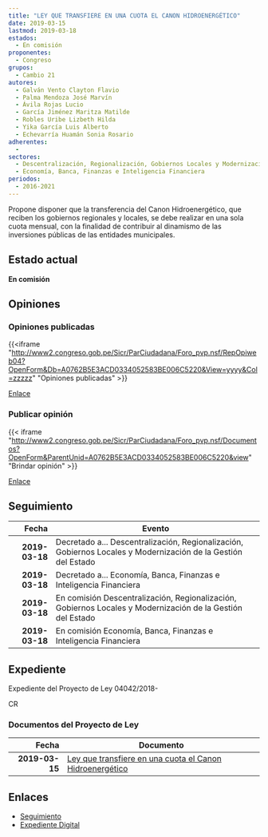 ```yaml
---
title: "LEY QUE TRANSFIERE EN UNA CUOTA EL CANON HIDROENERGÉTICO"
date: 2019-03-15
lastmod: 2019-03-18
estados: 
  - En comisión
proponentes: 
  - Congreso
grupos: 
  - Cambio 21
autores: 
  - Galván Vento Clayton Flavio
  - Palma Mendoza José Marvín
  - Ávila Rojas Lucio
  - García Jiménez Maritza Matilde
  - Robles Uribe Lizbeth Hilda
  - Yika García Luis Alberto
  - Echevarría Huamán Sonia Rosario
adherentes: 
  - 
sectores: 
  - Descentralización, Regionalización, Gobiernos Locales y Modernización de la Gestión del Estado
  - Economía, Banca, Finanzas e Inteligencia Financiera
periodos: 
  - 2016-2021
---
```


Propone disponer que la transferencia del Canon Hidroenergético, que reciben los gobiernos regionales y locales, se debe realizar en una sola cuota mensual, con la finalidad de contribuir al dinamismo de las inversiones públicas de las entidades municipales.


## Estado actual

**En comisión**

## Opiniones

### Opiniones publicadas

{{<iframe "http://www2.congreso.gob.pe/Sicr/ParCiudadana/Foro_pvp.nsf/RepOpiweb04?OpenForm&Db=A0762B5E3ACD0334052583BE006C5220&View=yyyy&Col=zzzzz" "Opiniones publicadas" >}}

[Enlace](http://www2.congreso.gob.pe/Sicr/ParCiudadana/Foro_pvp.nsf/RepOpiweb04?OpenForm&Db=A0762B5E3ACD0334052583BE006C5220&View=yyyy&Col=zzzzz)
### Publicar opinión

{{< iframe "http://www2.congreso.gob.pe/Sicr/ParCiudadana/Foro_pvp.nsf/Documentos?OpenForm&ParentUnid=A0762B5E3ACD0334052583BE006C5220&view" "Brindar opinión" >}}

[Enlace](http://www2.congreso.gob.pe/Sicr/ParCiudadana/Foro_pvp.nsf/Documentos?OpenForm&ParentUnid=A0762B5E3ACD0334052583BE006C5220&view)

## Seguimiento

| Fecha | Evento |
|------:|--------|
| **2019-03-18** | Decretado a... Descentralización, Regionalización, Gobiernos Locales y Modernización de la Gestión del Estado|
| **2019-03-18** | Decretado a... Economía, Banca, Finanzas e Inteligencia Financiera|
| **2019-03-18** | En comisión Descentralización, Regionalización, Gobiernos Locales y Modernización de la Gestión del Estado|
| **2019-03-18** | En comisión Economía, Banca, Finanzas e Inteligencia Financiera|


## Expediente

Expediente del Proyecto de Ley 04042/2018-

CR


### Documentos del Proyecto de Ley

| Fecha | Documento |
|------:|--------|
| **2019-03-15** | [Ley que transfiere en una cuota el Canon Hidroenergético](http://www.leyes.congreso.gob.pe/Documentos/2016_2021/Proyectos_de_Ley_y_de_Resoluciones_Legislativas/PL0404220190315..pdf) |

## Enlaces 

- [Seguimiento](http://www2.congreso.gob.pe/Sicr/TraDocEstProc/CLProLey2016.nsf/f7fff46988ca05b1052578e100829cc7/0ba8f24c0b3cd8ed052583be00792d92?OpenDocument)
- [Expediente Digital](http://www2.congreso.gob.pe/Sicr/TraDocEstProc/CLProLey2016.nsf/f7fff46988ca05b1052578e100829cc7/0ba8f24c0b3cd8ed052583be00792d92?OpenDocument&Click=05257FB7005EB655.eb71d0cf91d8294e05256cdf006b5706/$Body/0.1C6C)
